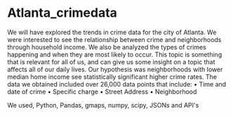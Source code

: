 # Atlanta_crimedata
We will have explored the trends in crime data for the city of Atlanta. We were interested to see the relationship between crime and neighborhoods through household income. We also be analyzed the types of crimes happening and when they are most likely to occur. This topic is something that is relevant for all of us, and can give us some insight on a topic that affects all of our daily lives.
Our hypothesis was  neighborhoods with lower median home income see  statistically significant higher crime rates.
The data we obtained included over 26,000 data points that include:
•	Time and date of crime
•	Specific charge 
•	Street Address
•	Neighborhood



We used, Python, Pandas, gmaps, numpy, scipy, JSONs and API's
